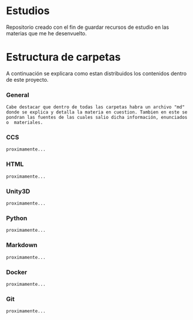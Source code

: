 # Estudios
Repositorio creado con el fin de guardar recursos de estudio en las materias que me he desenvuelto.

# Estructura de carpetas
A continuación se explicara como estan distribuidos los contenidos dentro de este proyecto. 
### General
    Cabe destacar que dentro de todas las carpetas habra un archivo "md" donde se explica y detalla la materia en cuestion. Tambien en este se pondran las fuentes de las cuales salio dicha información, enunciados o  materiales. 
### CCS
    proximamente...
### HTML
    proximamente...
### Unity3D
    proximamente...
### Python
    proximamente...
### Markdown
    proximamente...
### Docker
    proximamente...
### Git
    proximamente...

